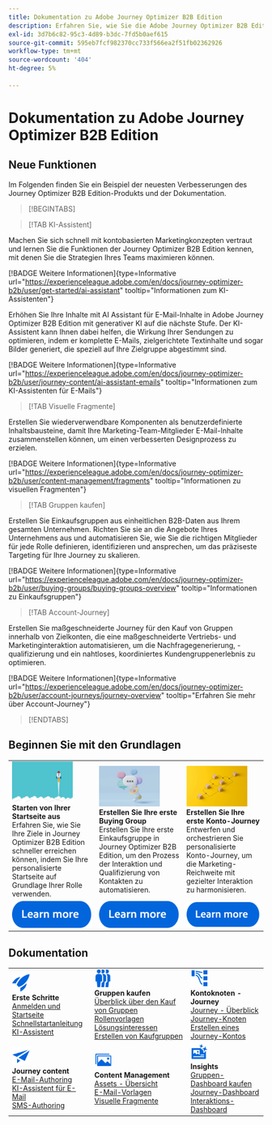 ```yaml
---
title: Dokumentation zu Adobe Journey Optimizer B2B Edition
description: Erfahren Sie, wie Sie die Adobe Journey Optimizer B2B Edition-Funktionen für die Orchestrierung von Konten und den Kauf von Journey mit integrierter generativer KI und branchenführender Automatisierung verwenden.
exl-id: 3d7b6c82-95c3-4d89-b3dc-7fd5b0aef615
source-git-commit: 595eb7fcf982370cc733f566ea2f51fb02362926
workflow-type: tm+mt
source-wordcount: '404'
ht-degree: 5%

---
```


# Dokumentation zu Adobe Journey Optimizer B2B Edition

## Neue Funktionen

Im Folgenden finden Sie ein Beispiel der neuesten Verbesserungen des Journey Optimizer B2B Edition-Produkts und der Dokumentation.

<!-- For a comprehensive list of features, improvements, and fixes, check out the detailed < Release Notes >. Stay up-to-date with the latest changes in our documentation by visiting the , < documentation updates page >. -->

>[!BEGINTABS]

>[!TAB KI-Assistent]

Machen Sie sich schnell mit kontobasierten Marketingkonzepten vertraut und lernen Sie die Funktionen der Journey Optimizer B2B Edition kennen, mit denen Sie die Strategien Ihres Teams maximieren können.

[!BADGE Weitere Informationen]{type=Informative url="https://experienceleague.adobe.com/en/docs/journey-optimizer-b2b/user/get-started/ai-assistant" tooltip="Informationen zum KI-Assistenten"}

Erhöhen Sie Ihre Inhalte mit AI Assistant für E-Mail-Inhalte in Adobe Journey Optimizer B2B Edition mit generativer KI auf die nächste Stufe. Der KI-Assistent kann Ihnen dabei helfen, die Wirkung Ihrer Sendungen zu optimieren, indem er komplette E-Mails, zielgerichtete Textinhalte und sogar Bilder generiert, die speziell auf Ihre Zielgruppe abgestimmt sind.

[!BADGE Weitere Informationen]{type=Informative url="https://experienceleague.adobe.com/en/docs/journey-optimizer-b2b/user/journey-content/ai-assistant-emails" tooltip="Informationen zum KI-Assistenten für E-Mails"}

>[!TAB Visuelle Fragmente]

Erstellen Sie wiederverwendbare Komponenten als benutzerdefinierte Inhaltsbausteine, damit Ihre Marketing-Team-Mitglieder E-Mail-Inhalte zusammenstellen können, um einen verbesserten Designprozess zu erzielen.

[!BADGE Weitere Informationen]{type=Informative url="https://experienceleague.adobe.com/en/docs/journey-optimizer-b2b/user/content-management/fragments" tooltip="Informationen zu visuellen Fragmenten"}

>[!TAB Gruppen kaufen]

Erstellen Sie Einkaufsgruppen aus einheitlichen B2B-Daten aus Ihrem gesamten Unternehmen. Richten Sie sie an die Angebote Ihres Unternehmens aus und automatisieren Sie, wie Sie die richtigen Mitglieder für jede Rolle definieren, identifizieren und ansprechen, um das präziseste Targeting für Ihre Journey zu skalieren.

[!BADGE Weitere Informationen]{type=Informative url="https://experienceleague.adobe.com/en/docs/journey-optimizer-b2b/user/buying-groups/buying-groups-overview" tooltip="Informationen zu Einkaufsgruppen"}

>[!TAB Account-Journey]

Erstellen Sie maßgeschneiderte Journey für den Kauf von Gruppen innerhalb von Zielkonten, die eine maßgeschneiderte Vertriebs- und Marketinginteraktion automatisieren, um die Nachfragegenerierung, -qualifizierung und ein nahtloses, koordiniertes Kundengruppenerlebnis zu optimieren.

[!BADGE Weitere Informationen]{type=Informative url="https://experienceleague.adobe.com/en/docs/journey-optimizer-b2b/user/account-journeys/journey-overview" tooltip="Erfahren Sie mehr über Account-Journey"}

>[!ENDTABS]

## Beginnen Sie mit den Grundlagen

<table style="table-layout:fixed">
  <tr style="border: 0;">
    <td>
    <a href="home-page.md"><img width="120px" src="./assets/launch.png"></a>
    <div><strong>Starten von Ihrer Startseite aus</strong><br/>Erfahren Sie, wie Sie Ihre Ziele in Journey Optimizer B2B Edition schneller erreichen können, indem Sie Ihre personalisierte Startseite auf Grundlage Ihrer Rolle verwenden.</div>
    </td>
      <td>
    <a href="buying-groups/buying-groups-overview.md"><img width="120px" src="./assets/communication.png"></a>
    <div><strong>Erstellen Sie Ihre erste Buying Group</strong><br/>Erstellen Sie Ihre erste Einkaufsgruppe in Journey Optimizer B2B Edition, um den Prozess der Interaktion und Qualifizierung von Kontakten zu automatisieren.</div>
    </td>
    <td>
    <a href="journeys/journey-overview.md"><img width="120px" src="./assets/flow.png"></a>
    <div><strong>Erstellen Sie Ihre erste Konto-Journey</strong><br/>Entwerfen und orchestrieren Sie personalisierte Konto-Journey, um die Marketing-Reichweite mit gezielter Interaktion zu harmonisieren. 
    </div>
    </td>
  </tr>
  <tr style="border: 0;">
    <td align="center"><a href="home-page.md"><img src="../assets/learn-more.svg"></a></td>
    <td align="center"><a href="buying-groups/buying-groups-overview.md"><img src="../assets/learn-more.svg"></a></td>
    <td align="center"><a href="journeys/journey-overview.md"><img src="../assets/learn-more.svg"></a></td>
    </tr>
</table>

## Dokumentation

<table style="table-layout:auto">
  <tr style="border: 0;">
    <td>
      <img src="../assets/do-not-localize/icon-quick-start.svg" width="35px"><br/>
      <strong>Erste Schritte</strong><br/><a href="home-page.md">Anmelden und Startseite</a><br/><a href="./start/get-started.md">Schnellstartanleitung</a> <br/><a href="./start/ai-assistant.md">KI-Assistent</a>
    </td>
    <!--
    <td>
      <img src="../assets/do-not-localize/icon-configure.svg" width="35px"><br/>
      <strong>Configuration<br/>administration</strong><br/><a href="using/configuration/channel-surfaces.md">Channel surfaces</a> - <a href="using/configuration/about-data-sources-events-actions.md">Configure journeys</a>  - <a href="using/administration/permissions-overview.md">Access control</a> - <a href="using/administration/sandboxes.md">Sandboxes management</a>
    </td> -->
    <td>
      <img src="../assets/do-not-localize/icon_audience.svg" width="35px"><br/>
      <strong>Gruppen kaufen</strong><br/><a href="./buying-groups/buying-groups-overview.md">Überblick über den Kauf von Gruppen</a><br/><a href="./buying-groups/buying-groups-role-templates.md">Rollenvorlagen</a><br/><a href="./buying-groups/solution-interests.md">Lösungsinteressen</a><br/><a href="./buying-groups/buying-groups-create.md">Erstellen von Kaufgruppen</a>
    </td>
    <td>
      <img src="../assets/do-not-localize/icon-paths.svg" width="35px"><br/>
      <strong>Kontoknoten - Journey </strong><br/><a href="./journeys/journey-overview.md">Journey - Überblick</a><br/><a href="./journeys/journey-nodes.md">Journey-Knoten</a><br/><a href="./journeys/journey-overview.md#create-an-account-journey">Erstellen eines Journey-Kontos</a>
    </td>
  </tr>
  <tr style="border: 0;">
    <td>
      <img src="../assets/do-not-localize/icon-campaign.svg" width="35px"><br/>
      <strong>Journey content</strong><br/><a href="./content/email-authoring.md">E-Mail-Authoring</a><br/><a href="./content/ai-assistant-emails.md">KI-Assistent für E-Mail</a><br/><a href="./content/sms-authoring.md">SMS-Authoring</a>
    </td>
        <td>
      <img src="../assets/do-not-localize/icon_assets.svg" width="35px"><br/>
      <strong>Content Management</strong><br/><a href="./content/assets-overview.md">Assets - Übersicht</a><br/><a href="./content/email-templates.md">E-Mail-Vorlagen</a><br/><a href="./content/fragments.md">Visuelle Fragmente</a>
    </td>
    <td>
      <img src="../assets/do-not-localize/icon-offer.svg" width="35px"><br/>
      <strong>Insights</strong><br/><a href="./dashboards/buying-groups-dashboard.md">Gruppen-Dashboard kaufen</a><br/><a href="./dashboards/journeys-dashboard.md">Journey-Dashboard</a><br/><a href="./dashboards/engagement-dashboard.md">Interaktions-Dashboard</a>
    </td>

</tr>
</table>

<!-- 

## Additional resources

<table style="table-layout:fixed"><tr style="border: 0;">
<td><strong>Adobe Journey Optimizer</strong><br/>
<a href="https://experienceleague.adobe.com/docs/journey-optimizer-learn/tutorials/overview.html" target="_blank">Tutorials</a> - <a href="https://helpx.adobe.com/legal/product-descriptions/adobe-journey-optimizer.html" target="_blank">Product description</a> - <a href="https://www.adobe.com/content/dam/cc/en/security/pdfs/AJO_SecurityOverview.pdf" target="_blank">Security overview (PDF)</a> - <a href="https://developer.adobe.com/journey-optimizer-apis/" target="_blank">APIs reference</a> - <a href="https://experienceleague.adobe.com/tools/ajo-schemas/schema-dictionary.html" target="_blank">Journey Optimizer Schema Dictionary</a>

</td>
<td><strong>Adobe Experience Platform</strong><br/>
<a href="https://experienceleague.adobe.com/docs/experience-platform/landing/home.html" target="_blank">Documentation</a> - <a href="https://www.adobe.com/experience-platform/documentation-and-developer-resources.html" target="_blank">Developers resources</a>
</td>
</tr></table> -->

